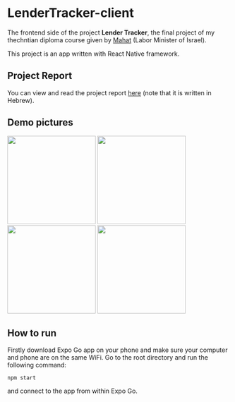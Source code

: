 # LenderTracker-client

The frontend side of the project **Lender Tracker**, the final project of my thechntian diploma course given by [Mahat](https://www.gov.il/he/departments/topics/mahat-labor/govil-landing-page) (Labor Minister of Israel).

This project is an app written with React Native framework.

## Project Report
You can view and read the project report [here](https://docs.google.com/document/d/1J80k2UE2G-YaG4D90UtOudR5ExBojlh7/edit#heading=h.gjdgxs) (note that it is written in Hebrew).

## Demo pictures
<img src="https://github.com/itaizelther/LenderTracker-client/assets/10050676/a4077d1b-b3fa-47a0-a705-86ea72d1e921" width="200">
<img src="https://github.com/itaizelther/LenderTracker-client/assets/10050676/6cbca495-2c01-4603-bae3-56020f569a0e" width="200">
<img src="https://github.com/itaizelther/LenderTracker-client/assets/10050676/ac24075a-cb96-4ebe-a094-f05c81af2d3b" width="200">
<img src="https://github.com/itaizelther/LenderTracker-client/assets/10050676/0e9ef121-f59e-43ec-9e1b-12c466a1bce2" width="200">

## How to run
Firstly download Expo Go app on your phone and make sure your computer and phone are on the same WiFi.
Go to the root directory and run the following command:
```
npm start
```
and connect to the app from within Expo Go.

